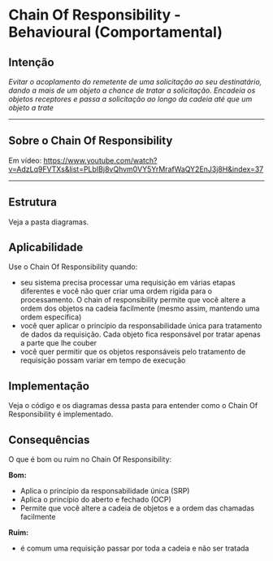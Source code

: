 # Chain Of Responsibility - Behavioural (Comportamental)

## Intenção

*Evitar o acoplamento do remetente de uma solicitação ao seu destinatário, dando a mais de um objeto a chance de tratar a solicitação. Encadeia os objetos receptores e passa a solicitação ao longo da cadeia até que um objeto a trate*

---

## Sobre o Chain Of Responsibility

Em vídeo: https://www.youtube.com/watch?v=AdzLq9FVTXs&list=PLbIBj8vQhvm0VY5YrMrafWaQY2EnJ3j8H&index=37

---

## Estrutura

Veja a pasta diagramas.

## Aplicabilidade

Use o Chain Of Responsibility quando:

- seu sistema precisa processar uma requisição em várias etapas diferentes e você não quer criar uma ordem rígida para o processamento. O chain of responsibility permite que você altere a ordem dos objetos na cadeia facilmente (mesmo assim, mantendo uma ordem específica)
- você quer aplicar o princípio da responsabilidade única para tratamento de dados da requisição. Cada objeto fica responsável por tratar apenas a parte que lhe couber
- você quer permitir que os objetos responsáveis pelo tratamento de requisição possam variar em tempo de execução



## Implementação

Veja o código e os diagramas dessa pasta para entender como o Chain Of Responsibility é implementado.

## Consequências

O que é bom ou ruim no Chain Of Responsibility:

**Bom:**
- Aplica o princípio da responsabilidade única (SRP)
- Aplica o princípio do aberto e fechado (OCP)
- Permite que você altere a cadeia de objetos e a ordem das chamadas facilmente

**Ruim:**
- é comum uma requisição passar por toda a cadeia e não ser tratada